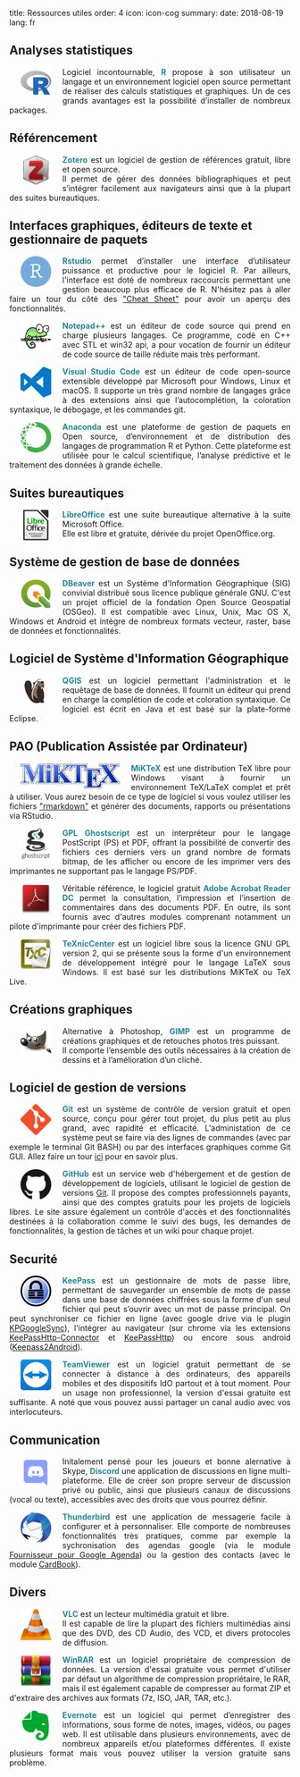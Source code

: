 title: Ressources utiles
order: 4
icon: icon-cog
summary:
date: 2018-08-19
lang: fr

## Analyses statistiques

<p style="text-align: justify">
<a href="https://cran.r-project.org/" target="_blank">
<img align=left src="/pictures/logos/logo_r.png" width="55" height="55" hspace="20"></a>
Logiciel incontournable, <font color="#238896"><strong>R</strong></font> propose à son utilisateur un langage et un environnement logiciel open source permettant de réaliser des calculs statistiques et graphiques. Un de ces grands avantages est la possibilité d’installer de nombreux packages.
</p>

## Référencement

<p style="text-align: justify">
<a href="https://www.zotero.org/" target="_blank">
<img align=left src="/pictures/logos/logo_zotero.png" width="55" height="55" hspace="20"></a>
<font color="#238896"><strong>Zotero</strong></font> est un logiciel de gestion de références gratuit, libre et open source. <br>Il permet de gérer des données bibliographiques et peut s’intégrer facilement aux navigateurs ainsi que à la plupart des suites bureautiques.
</p>

## Interfaces graphiques, éditeurs de texte et gestionnaire de paquets

<p style="text-align: justify">
<a href="https://www.rstudio.com/" target="_blank">
<img align=left src="/pictures/logos/logo_rstudio.png" width="55" height="55" hspace="20"></a>
<font color="#238896"><strong>Rstudio</strong></font> permet d’installer une interface d’utilisateur puissance et productive pour le logiciel <font color="#238896"><strong>R</strong></font>. Par ailleurs, l'interface est doté de nombreux raccourcis permettant une gestion beaucoup plus efficace de R. N'hésitez pas à aller faire un tour du côté des <a href="https://www.rstudio.com/resources/cheatsheets/" target="_blank">"Cheat Sheet"</a> pour avoir un aperçu des fonctionnalités.
</p>

<p style="text-align: justify">
<a href="https://notepad-plus-plus.org/fr/" target="_blank">
<img align=left src="/pictures/logos/logo_notepadplusplus.png" width="55" height="55" hspace="20"></a>
<font color="#238896"><strong>Notepad++</strong></font> est un éditeur de code source qui prend en charge plusieurs langages. Ce programme, codé en C++ avec STL et win32 api, a pour vocation de fournir un éditeur de code source de taille réduite mais très performant.
</p>

<p style="text-align: justify">
<a href="https://code.visualstudio.com/" target="_blank">
<img align=left src="/pictures/logos/logo_visual_studio_code.png" width="55" height="55" hspace="20"></a>
<font color="#238896"><strong>Visual Studio Code</strong></font> est un éditeur de code open-source extensible développé par Microsoft pour Windows, Linux et macOS. Il supporte un très grand nombre de langages grâce à des extensions ainsi que l’autocomplétion, la coloration syntaxique, le débogage, et les commandes git.
</p>

<p style="text-align: justify">
<a href="https://www.anaconda.com/" target="_blank">
<img align=left src="/pictures/logos/logo_anaconda.png" width="55" height="55" hspace="20"></a>
<font color="#238896"><strong>Anaconda</strong></font> est une plateforme de gestion de paquets en Open source, d’environnement et de distribution des langages de programmation R et Python. Cette plateforme est utilisée pour le calcul scientifique, l’analyse prédictive et le traitement des données à grande échelle.
</p>

## Suites bureautiques

<p style="text-align: justify">
<a href="https://fr.libreoffice.org/" target="_blank">
<img align=left src="/pictures/logos/logo_libreoffice.png" width="55" height="55" hspace="20"></a>
<font color="#238896"><strong>LibreOffice</strong></font> est une suite bureautique alternative à la suite Microsoft Office.<br>Elle est libre et gratuite, dérivée du projet OpenOffice.org.
</p>

## Système de gestion de base de données

<p style="text-align: justify">
<a href="https://www.qgis.org" target="_blank">
<img align=left src="/pictures/logos/logo_qgis.png" width="55" height="55" hspace="20"></a>
<font color="#238896"><strong>DBeaver</strong></font> est un Système d'Information Géographique (SIG) convivial distribué sous licence publique générale GNU. C'est un projet officiel de la fondation Open Source Geospatial (OSGeo). Il est compatible avec Linux, Unix, Mac OS X, Windows et Android et intègre de nombreux formats vecteur, raster, base de données et fonctionnalités.
</p>

## Logiciel de Système d'Information Géographique

<p style="text-align: justify">
<a href="https://dbeaver.io/" target="_blank">
<img align=left src="/pictures/logos/logo_dbeaver.png" width="55" height="55" hspace="20"></a>
<font color="#238896"><strong>QGIS</strong></font> est un logiciel permettant l'administration et le requêtage de base de données. Il fournit un éditeur qui prend en charge la complétion de code et coloration syntaxique. Ce logiciel est écrit en Java et est basé sur la plate-forme Eclipse.
</p>

## PAO (Publication Assistée par Ordinateur)

<p style="text-align: justify">
<a href="https://miktex.org/" target="_blank">
<img align=left src="/pictures/logos/logo_miktex.png" width="178" height="45" hspace="20"></a>
<font color="#238896"><strong>MiKTeX</strong></font> est une distribution TeX libre pour Windows visant à fournir un environnement TeX/LaTeX complet et prêt à utiliser. Vous aurez besoin de ce type de logiciel si vous voulez utiliser les fichiers <a href="https://rmarkdown.rstudio.com/" target="_blank">"rmarkdown"</a> et générer des documents, rapports ou présentations via RStudio.
</p>

<p style="text-align: justify">
<a href="https://www.ghostscript.com/index.html" target="_blank">
<img align=left src="/pictures/logos/logo_ghostscript.png" width="55" height="55" hspace="20"></a>
<font color="#238896"><strong>GPL Ghostscript</strong></font> est un interpréteur pour le langage PostScript (PS) et PDF, offrant la possibilité de convertir des fichiers ces derniers vers un grand nombre de formats bitmap, de les afficher ou encore de les imprimer vers des imprimantes ne supportant pas le langage PS/PDF.
</p>

<p style="text-align: justify">
<a href="https://acrobat.adobe.com/fr/fr/acrobat/pdf-reader.html" target="_blank">
<img align=left src="/pictures/logos/logo_adobe_reader.png" width="55" height="55" hspace="20"></a>
Véritable référence, le logiciel gratuit <font color="#238896"><strong>Adobe Acrobat Reader DC</strong></font> permet la consultation, l’impression et l’insertion de commentaires dans des documents PDF. En outre, ils sont fournis avec d'autres modules comprenant notamment un pilote d'imprimante pour créer des fichiers PDF.
</p>

<p style="text-align: justify">
<a href="http://www.texniccenter.org/" target="_blank">
<img align=left src="/pictures/logos/logo_texniccenter.png" width="55" height="55" hspace="20"></a>
<font color="#238896"><strong>TeXnicCenter</strong></font> est un logiciel libre sous la licence GNU GPL version 2, qui se présente sous la forme d'un environnement de développement intégré pour le langage LaTeX sous Windows. Il est basé sur les distributions MiKTeX ou TeX Live.
</p>

## Créations graphiques

<p style="text-align: justify">
<a href="https://www.gimp.org/" target="_blank">
<img align=left src="/pictures/logos/logo_gimp.png" width="55" height="55" hspace="20"></a>
Alternative à Photoshop, <font color="#238896"><strong>GIMP</strong></font> est un programme de créations graphiques et de retouches photos très puissant. <br> Il comporte l’ensemble des outils nécessaires à la création de dessins et à l’amélioration d’un cliché.
</p>

## Logiciel de gestion de versions

<p style="text-align: justify">
<a href="https://git-scm.com/" target="_blank">
<img align=left src="/pictures/logos/logo_git.png" width="55" height="55" hspace="20"></a>
<font color="#238896"><strong>Git</strong></font> est un système de contrôle de version gratuit et open source, conçu pour gérer tout projet, du plus petit au plus grand, avec rapidité et efficacité. L'administation de ce système peut se faire via des lignes de commandes (avec par exemple le terminal Git BASH) ou par des interfaces graphiques comme Git GUI. Allez faire un tour <a href="https://git-scm.com/book/en/v2" target="_blank">ici</a> pour en savoir plus.
</p>

<p style="text-align: justify">
<a href="https://github.com/" target="_blank">
<img align=left src="/pictures/logos/logo_github.png" width="55" height="55" hspace="20"></a>
<font color="#238896"><strong>GitHub</strong></font> est un service web d'hébergement et de gestion de développement de logiciels, utilisant le logiciel de gestion de versions <a href="https://git-scm.com/" target="_blank">Git</a>. Il propose des comptes professionnels payants, ainsi que des comptes gratuits pour les projets de logiciels libres. Le site assure également un contrôle d'accès et des fonctionnalités destinées à la collaboration comme le suivi des bugs, les demandes de fonctionnalités, la gestion de tâches et un wiki pour chaque projet.
</p>

## Securité

<p style="text-align: justify">
<a href="https://keepass.info/" target="_blank">
<img align=left src="/pictures/logos/logo_keepass.png" width="55" height="55" hspace="20"></a>
<font color="#238896"><strong>KeePass</strong></font> est un gestionnaire de mots de passe libre, permettant de sauvegarder un ensemble de mots de passe dans une base de données chiffrées sous la forme d'un seul fichier qui peut s’ouvrir avec un mot de passe principal. On peut synchroniser ce fichier en ligne (avec google drive via le plugin <a href="https://keepass.info/plugins.html#kpgsync" target="_blank">KPGoogleSync</a>), l'intégrer au navigateur (sur chrome via les extensions <a href="https://chrome.google.com/webstore/detail/keepasshttp-connector/dafgdjggglmmknipkhngniifhplpcldb" target="_blank">KeePassHttp-Connector</a> et <a href="https://keepass.info/plugins.html#keepasshttp" target="_blank">KeePassHttp</a>) ou encore sous android (<a href="https://play.google.com/store/apps/details?id=keepass2android.keepass2android&hl=fr" target="_blank">Keepass2Android</a>).
</p>

<p style="text-align: justify">
<a href="https://www.teamviewer.com/" target="_blank">
<img align=left src="/pictures/logos/logo_teamviewer.png" width="55" height="55" hspace="20"></a>
<font color="#238896"><strong>TeamViewer</strong></font> est un logiciel gratuit permettant de se connecter à distance à des ordinateurs, des appareils mobiles et des dispositifs IdO partout et à tout moment. Pour un usage non professionnel, la version d'essai gratuite est suffisante. A noté que vous pouvez aussi partager un canal audio avec vos interlocuteurs. 
</p>

## Communication

<p style="text-align: justify">
<a href="https://discordapp.com/" target="_blank">
<img align=left src="/pictures/logos/logo_discord.png" width="55" height="55" hspace="20"></a>
Initalement pensé pour les joueurs et bonne alernative à Skype, <font color="#238896"><strong>Discord</strong></font> une application de discussions en ligne multi-plateforme. Elle de créer son propre serveur de discussion privé ou public, ainsi que plusieurs canaux de discussions (vocal ou texte), accessibles avec des droits que vous pourrez définir.
</p>

<p style="text-align: justify">
<a href="https://www.thunderbird.net/" target="_blank">
<img align=left src="/pictures/logos/logo_thunderbird.png" width="55" height="55" hspace="20"></a>
<font color="#238896"><strong>Thunderbird</strong></font> est une application de messagerie facile à configurer et à personnaliser. Elle comporte de nombreuses fonctionnalités très pratiques, comme par exemple la sychronisation des agendas google (via le module <a href="https://addons.thunderbird.net/fr/thunderbird/addon/provider-for-google-calendar/" target="_blank">Fournisseur pour Google Agenda</a>) ou la gestion des contacts (avec le module <a href="https://addons.thunderbird.net/fr/thunderbird/addon/cardbook/" target="_blank">CardBook</a>).
</p>

## Divers

<p style="text-align: justify">
<a href="https://www.videolan.org/" target="_blank">
<img align=left src="/pictures/logos/logo_vlc.png" width="55" height="55" hspace="20"></a>
<font color="#238896"><strong>VLC</strong></font> est un lecteur multimédia gratuit et libre. <br>Il est capable de lire la plupart des fichiers multimédias ainsi que des DVD, des CD Audio, des VCD, et divers protocoles de diffusion.
</p>

<p style="text-align: justify">
<a href="https://www.win-rar.com/start.html?&L=10" target="_blank">
<img align=left src="/pictures/logos/logo_winrar.png" width="55" height="55" hspace="20"></a>
<font color="#238896"><strong>WinRAR</strong></font> est un logiciel propriétaire de compression de données. La version d'essai gratuite vous permet d'utiliser par défaut un algorithme de compression propriétaire, le RAR, mais il est également capable de compresser au format ZIP et d'extraire des archives aux formats (7z, ISO, JAR, TAR, etc.).
</p>

<p style="text-align: justify">
<a href="https://evernote.com/intl/" target="_blank">
<img align=left src="/pictures/logos/logo_evernote.png" width="55" height="55" hspace="20"></a>
<font color="#238896"><strong>Evernote</strong></font> est un logiciel qui permet d’enregistrer des informations, sous forme de notes, images, vidéos, ou pages web. Il est utilisable dans plusieurs environnements, avec de nombreux appareils et/ou plateformes différentes. Il existe plusieurs format mais vous pouvez utiliser la version gratuite sans problème.
</p>